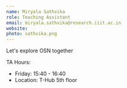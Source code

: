 ```yaml
---
name: Miryala Sathvika
role: Teaching Assistant
email: miryala.sathvika@research.iiit.ac.in
website:
photo: sathvika.png
---
```


Let's explore OSN together

TA Hours: 
- Friday: 15:40 - 16:40
- Location: T-Hub 5th floor
